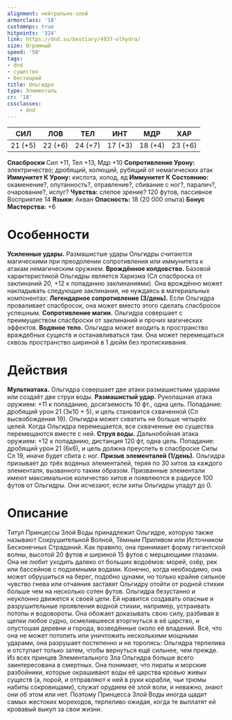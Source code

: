 ```yaml
---
alignment: нейтрально-злой
armorclass: '18'
customnpc: true
hitpoints: '324'
link: https://dnd.su/bestiary/4937-olhydra/
size: Огромный
speed: '50'
tags:
- dnd
- существо
- бестиарий
title: Ольгидра
type: Элементаль
cr: '18'
cssclasses:
    - dnd
---
```



| СИЛ | ЛОВ | ТЕЛ | ИНТ | МДР | ХАР |
|---|---|---|---|---|---|
| 21 (+5) | 22 (+6) | 24 (+7) | 17 (+3) | 18 (+4) | 23 (+6) |
**Спасброски** Сил +11, Тел +13, Мдр +10
**Сопротивление Урону:** электричество; дробящий, колющий, рубящий от немагических атак
**Иммунитет К Урону:** кислота, холод, яд
**Иммунитет К Состоянию:** окаменение?, опутанность?, отравление?, сбивание с ног?, паралич?, очарование?, испуг?
**Чувства:** слепое зрение? 120 футов, пассивное Восприятие 14
**Языки:** Акван
**Опасность:** 18 (20 000 опыта)
**Бонус Мастерства:** +6


# Особенности
**Усиленные удары.** Размашистые удары Ольгидры считаются магическими при преодолении сопротивления или иммунитета к атакам немагическим оружием.
**Врождённое колдовство.** Базовой характеристикой Ольгидры является Харизма (Сл спасброска от заклинаний 20, +12 к попаданию заклинаниями). Она врождённо может накладывать следующие заклинания, не нуждаясь в материальных компонентах:
**Легендарное сопротивление (3/день).** Если Ольгидра проваливает спасбросок, она может вместо этого сделать спасбросок успешным.
**Сопротивление магии.** Ольгидра совершает с преимуществом спасброски от заклинаний и прочих магических эффектов.
**Водяное тело.** Ольгидра может входить в пространство враждебных существ и останавливаться там. Она может перемещаться сквозь пространство шириной в 1 дюйм без протискивания.


# Действия
**Мультиатака.** Ольгидра совершает две атаки размашистыми ударами или создаёт две струи воды.
**Размашистый удар.** Рукопашная атака оружием: +11 к попаданию, досягаемость 10 фт., одна цель. Попадание: дробящий урон 21 (3к10 + 5), и цель становится схваченной (Сл высвобождения 19). Ольгидра может схватить не больше четырёх целей. Когда Ольгидра перемещается, все схваченные ею существа перемещаются вместе с ней.
**Струя воды.** Дальнобойная атака оружием: +12 к попаданию, дистанция 120 фт, одна цель. Попадание: дробящий урон 21 (6к6), и цель должна преуспеть в спасброске Силы Сл 19, иначе будет сбита с ног.
**Призыв элементалей (1/день).** Ольгидра призывает до трёх водяных элементалей, теряя по 30 хитов за каждого элементаля, вызванного таким образом. Призванные элементали имеют максимальное количество хитов и появляются в радиусе 100 футов от Ольгидры. Они исчезают, если хиты Ольгидры упадут до 0.


# Описание
Титул Принцессы Злой Воды принадлежит Ольги­дре, которую также называют Сокрушительной Волной, Тёмным Приливом или Источником Бес­конечных Страданий. Как правило, она принимает форму гигантской волны, высотой 20 футов и шириной 15 футов с мерцающими глазами. Она не любит уходить далеко от больших водоёмов: морей, озёр, рек или бассейнов с подземными водами. Конечно, когда необходимо, она может обру­шиться на берег, подобно цунами, но только крайне сильное чувство гнева или отчаяния заставят Ольгидру отойти от родной стихии больше чем на несколько сотен футов. Ольгидра безустанно и неуклонно движется к своей цели. Ей нравится создавать опасные и разрушительные проявления водной стихии, например, устраивать потопы и водовороты. Она обожает доказывать свою силу, разбивая в щепки любое судно, осмелившееся вторгнуться в её цар­ство, и опустошая деревни и города, возведённые около её владений. Всё, что она не может потопить или уничтожить несколькими мощными ударами, она разрушает постепенно и не торопясь: Ольгидра терпелива и отступает только затем, чтобы вер­нуться ещё сильнее, чем прежде. Из всех принцев Элементального Зла Ольгидра больше всего заинтересована в смертных. Она понимает, что пираты и морские разбойники, которые окрашивают воды её царства кровью живых существ (а, порой, и отправляют к ней в руки корабли, чьи трюмы набиты сокровищами), служат орудием её злой воли, и неважно, знают они об этом или нет. Поэтому Принцесса Злой Воды иногда щадит самых жестоких мореходов, терпели­во ожидая, когда те выплатят ей кровавый выкуп за свои жизни.